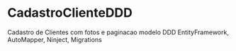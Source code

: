 # CadastroClienteDDD
Cadastro de Clientes com fotos e paginacao modelo DDD EntityFramework, AutoMapper, Ninject, Migrations
